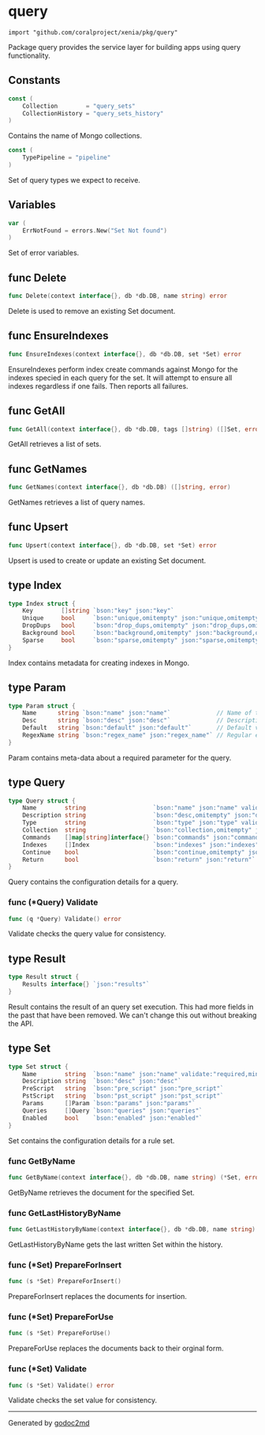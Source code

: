 
# query
    import "github.com/coralproject/xenia/pkg/query"

Package query provides the service layer for building apps using
query functionality.




## Constants
``` go
const (
    Collection        = "query_sets"
    CollectionHistory = "query_sets_history"
)
```
Contains the name of Mongo collections.

``` go
const (
    TypePipeline = "pipeline"
)
```
Set of query types we expect to receive.


## Variables
``` go
var (
    ErrNotFound = errors.New("Set Not found")
)
```
Set of error variables.


## func Delete
``` go
func Delete(context interface{}, db *db.DB, name string) error
```
Delete is used to remove an existing Set document.


## func EnsureIndexes
``` go
func EnsureIndexes(context interface{}, db *db.DB, set *Set) error
```
EnsureIndexes perform index create commands against Mongo for the indexes
specied in each query for the set. It will attempt to ensure all indexes
regardless if one fails. Then reports all failures.


## func GetAll
``` go
func GetAll(context interface{}, db *db.DB, tags []string) ([]Set, error)
```
GetAll retrieves a list of sets.


## func GetNames
``` go
func GetNames(context interface{}, db *db.DB) ([]string, error)
```
GetNames retrieves a list of query names.


## func Upsert
``` go
func Upsert(context interface{}, db *db.DB, set *Set) error
```
Upsert is used to create or update an existing Set document.



## type Index
``` go
type Index struct {
    Key        []string `bson:"key" json:"key"`                                   // Index key fields; prefix name with dash (-) for descending order
    Unique     bool     `bson:"unique,omitempty" json:"unique,omitempty"`         // Prevent two documents from having the same index key
    DropDups   bool     `bson:"drop_dups,omitempty" json:"drop_dups,omitempty"`   // Drop documents with the same index key as a previously indexed one
    Background bool     `bson:"background,omitempty" json:"background,omitempty"` // Build index in background and return immediately
    Sparse     bool     `bson:"sparse,omitempty" json:"sparse,omitempty"`         // Only index documents containing the Key fields
}
```
Index contains metadata for creating indexes in Mongo.











## type Param
``` go
type Param struct {
    Name      string `bson:"name" json:"name"`             // Name of the parameter.
    Desc      string `bson:"desc" json:"desc"`             // Description about the parameter.
    Default   string `bson:"default" json:"default"`       // Default value for the parameter.
    RegexName string `bson:"regex_name" json:"regex_name"` // Regular expression name.
}
```
Param contains meta-data about a required parameter for the query.











## type Query
``` go
type Query struct {
    Name        string                   `bson:"name" json:"name" validate:"required,min=3"`                                 // Unique name per query document.
    Description string                   `bson:"desc,omitempty" json:"desc,omitempty"`                                       // Description of this specific query.
    Type        string                   `bson:"type" json:"type" validate:"required,min=8"`                                 // TypePipeline, TypeTemplate
    Collection  string                   `bson:"collection,omitempty" json:"collection,omitempty" validate:"required,min=3"` // Name of the collection to use for processing the query.
    Commands    []map[string]interface{} `bson:"commands" json:"commands"`                                                   // Commands to process for the query.
    Indexes     []Index                  `bson:"indexes" json:"indexes"`                                                     // Set of indexes required to optimize the execution of the query.
    Continue    bool                     `bson:"continue,omitempty" json:"continue,omitempty"`                               // Indicates that on failure to process the next query.
    Return      bool                     `bson:"return" json:"return"`                                                       // Return the results back to the user with Name as the key.
}
```
Query contains the configuration details for a query.











### func (\*Query) Validate
``` go
func (q *Query) Validate() error
```
Validate checks the query value for consistency.



## type Result
``` go
type Result struct {
    Results interface{} `json:"results"`
}
```
Result contains the result of an query set execution.
This had more fields in the past that have been removed. We
can't change this out without breaking the API.











## type Set
``` go
type Set struct {
    Name        string  `bson:"name" json:"name" validate:"required,min=3"` // Name of the query set.
    Description string  `bson:"desc" json:"desc"`                           // Description of the query set.
    PreScript   string  `bson:"pre_script" json:"pre_script"`               // Name of a script document to prepend.
    PstScript   string  `bson:"pst_script" json:"pst_script"`               // Name of a script document to append.
    Params      []Param `bson:"params" json:"params"`                       // Collection of parameters.
    Queries     []Query `bson:"queries" json:"queries"`                     // Collection of queries.
    Enabled     bool    `bson:"enabled" json:"enabled"`                     // If the query set is enabled to run.
}
```
Set contains the configuration details for a rule set.









### func GetByName
``` go
func GetByName(context interface{}, db *db.DB, name string) (*Set, error)
```
GetByName retrieves the document for the specified Set.


### func GetLastHistoryByName
``` go
func GetLastHistoryByName(context interface{}, db *db.DB, name string) (*Set, error)
```
GetLastHistoryByName gets the last written Set within the history.




### func (\*Set) PrepareForInsert
``` go
func (s *Set) PrepareForInsert()
```
PrepareForInsert replaces the documents for insertion.



### func (\*Set) PrepareForUse
``` go
func (s *Set) PrepareForUse()
```
PrepareForUse replaces the documents back to their orginal form.



### func (\*Set) Validate
``` go
func (s *Set) Validate() error
```
Validate checks the set value for consistency.









- - -
Generated by [godoc2md](http://godoc.org/github.com/davecheney/godoc2md)